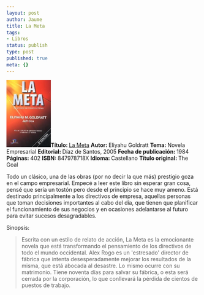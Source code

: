 ```yaml
---
layout: post
author: Jaume
title: La Meta
tags:
- Libros
status: publish
type: post
published: true
meta: {}
---
```

<img src="../images_posts/LaMeta.jpg"  height="175" class="noborder alignleft"/><b>Título: </b><a href="http://www.elcorteingles.es/libros/producto/libro_descripcion.asp?CODIISBN=847978718X">La Meta</a>
<b>Autor: </b>Eliyahu Goldratt
<b>Tema: </b>Novela Empresarial
<b>Editorial: </b>Díaz de Santos, 2005
<b>Fecha de publicación: </b>1984
<b>Páginas: </b>402
<b>ISBN: </b>847978718X
<b>Idioma: </b>Castellano
<b>Título original: </b>The Goal


Todo un clásico, una de las obras (por no decir la que más) prestigio goza en el campo empresarial. Empecé a leer este libro sin esperar gran cosa, pensé que sería un tostón pero desde el principio se hace muy ameno. Está destinado principalmente a los directivos de empresa, aquellas personas que toman decisiones importantes al cabo del día, que tienen que planificar el funcionamiento de sus negocios y en ocasiones adelantarse al futuro para evitar sucesos desagradables. 


Sinopsis:
<blockquote>Escrita con un estilo de relato de acción, La Meta es la emocionante novela que está transformando el pensamiento de los directivos de todo el mundo occidental. Alex Rogo es un 'estresado' director de fábrica que intenta desesperadamente mejorar los resultados de la misma, que está abocada al desastre. Lo mismo ocurre con su matrimonio. Tiene noventa días para salvar su fábrica, o esta será cerrada por la corporación, lo que conllevará la pérdida de cientos de puestos de trabajo.</blockquote>
